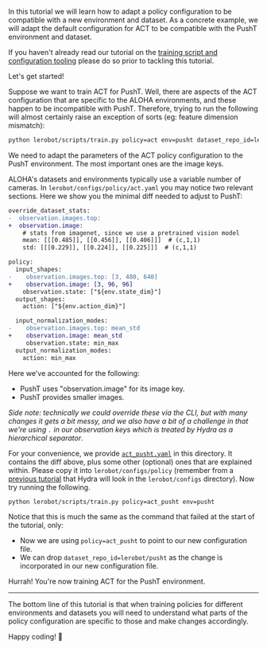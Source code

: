In this tutorial we will learn how to adapt a policy configuration to be compatible with a new environment and dataset. As a concrete example, we will adapt the default configuration for ACT to be compatible with the PushT environment and dataset.

If you haven't already read our tutorial on the [training script and configuration tooling](../4_train_policy_with_script.md) please do so prior to tackling this tutorial.

Let's get started!

Suppose we want to train ACT for PushT. Well, there are aspects of the ACT configuration that are specific to the ALOHA environments, and these happen to be incompatible with PushT. Therefore, trying to run the following will almost certainly raise an exception of sorts (eg: feature dimension mismatch):

```bash
python lerobot/scripts/train.py policy=act env=pusht dataset_repo_id=lerobot/pusht
```

We need to adapt the parameters of the ACT policy configuration to the PushT environment. The most important ones are the image keys.

ALOHA's datasets and environments typically use a variable number of cameras. In `lerobot/configs/policy/act.yaml` you may notice two relevant sections. Here we show you the minimal diff needed to adjust to PushT:

```diff
override_dataset_stats:
-  observation.images.top:
+  observation.image:
    # stats from imagenet, since we use a pretrained vision model
    mean: [[[0.485]], [[0.456]], [[0.406]]]  # (c,1,1)
    std: [[[0.229]], [[0.224]], [[0.225]]]  # (c,1,1)

policy:
  input_shapes:
-    observation.images.top: [3, 480, 640]
+    observation.image: [3, 96, 96]
    observation.state: ["${env.state_dim}"]
  output_shapes:
    action: ["${env.action_dim}"]

  input_normalization_modes:
-    observation.images.top: mean_std
+    observation.image: mean_std
     observation.state: min_max
  output_normalization_modes:
    action: min_max
```

Here we've accounted for the following:
- PushT uses "observation.image" for its image key.
- PushT provides smaller images.

_Side note: technically we could override these via the CLI, but with many changes it gets a bit messy, and we also have a bit of a challenge in that we're using `.` in our observation keys which is treated by Hydra as a hierarchical separator_.

For your convenience, we provide [`act_pusht.yaml`](./act_pusht.yaml) in this directory. It contains the diff above, plus some other (optional) ones that are explained within. Please copy it into `lerobot/configs/policy` (remember from a [previous tutorial](../4_train_policy_with_script.md) that Hydra will look in the `lerobot/configs` directory). Now try running the following.

<!-- Note to contributor: are you changing this command? Note that it's tested in `Makefile`, so change it there too! -->
```bash
python lerobot/scripts/train.py policy=act_pusht env=pusht
```

Notice that this is much the same as the command that failed at the start of the tutorial, only:
- Now we are using `policy=act_pusht` to point to our new configuration file.
- We can drop `dataset_repo_id=lerobot/pusht` as the change is incorporated in our new configuration file.

Hurrah! You're now training ACT for the PushT environment.

---

The bottom line of this tutorial is that when training policies for different environments and datasets you will need to understand what parts of the policy configuration are specific to those and make changes accordingly.

Happy coding! 🤗
